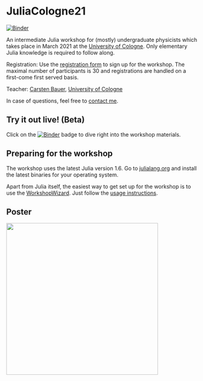 # JuliaCologne21

[![Binder](https://mybinder.org/badge_logo.svg)](https://mybinder.org/v2/gh/crstnbr/JuliaCologne21/master)

An intermediate Julia workshop for (mostly) undergraduate physicists which takes place in March 2021 at the [University of Cologne](https://www.portal.uni-koeln.de/index.php?id=9441&L=1). Only elementary Julia knowledge is required to follow along.

Registration: Use the [registration form](http://tinyurl.com/JuliaCologne21) to sign up for the workshop. The maximal number of participants is 30 and registrations are handled on a first-come first served basis.

Teacher: [Carsten Bauer](http://github.com/crstnbr), [University of Cologne](https://www.portal.uni-koeln.de/index.php?id=9441&L=1)

In case of questions, feel free to [contact me](http://github.com/crstnbr).

## Try it out live! (Beta)

Click on the [![Binder](https://mybinder.org/badge_logo.svg)](https://mybinder.org/v2/gh/crstnbr/JuliaCologne21/master) badge to dive right into the workshop materials.

## Preparing for the workshop

The workshop uses the latest Julia version 1.6. Go to [julialang.org](https://julialang.org/downloads/) and install the latest binaries for your operating system.

Apart from Julia itself, the easiest way to get set up for the workshop is to use the [WorkshopWizard](https://crstnbr.github.io/WorkshopWizard.jl/dev/). Just follow the [usage instructions](https://crstnbr.github.io/WorkshopWizard.jl/dev/usage/#Getting-the-latest-workshop-1).

## Poster

<a href="https://github.com/crstnbr/JuliaCologne21/raw/master/orga/JuliaCologne21_poster.pdf"><img src="https://github.com/crstnbr/JuliaCologne21/raw/master/orga/JuliaCologne21_poster.png" width=400px></a>
